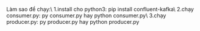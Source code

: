 ﻿Làm sao để chạy:\\
1.install cho python3: pip install confluent-kafka\\
2.chạy consumer.py:  py consumer.py hay python consumer.py\\
3.chạy producer.py:  py producer.py hay python producer.py
